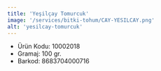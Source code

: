 ```yaml
---
title: 'Yeşilçay Tomurcuk'
image: '/services/bitki-tohum/CAY-YESILCAY.png'
alt: 'yesilcay-tomurcuk'
---
```


* Ürün Kodu: 10002018 
* Gramaj: 100 gr. 
* Barkod: 8683704000716
